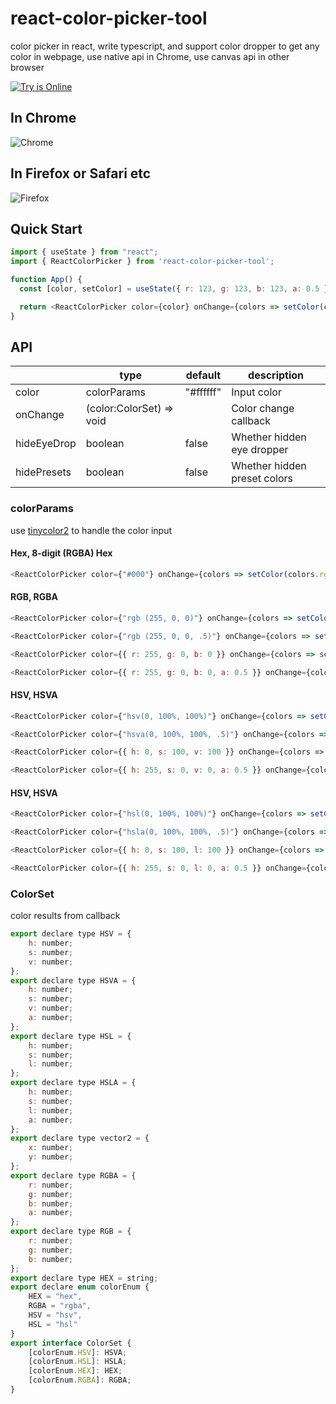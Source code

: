 # react-color-picker-tool

color picker in react, write typescript, and support color dropper to get any color in webpage, use native api in Chrome, use canvas api in other browser

[![Try is Online](https://api.netlify.com/api/v1/badges/80bd8482-5f5a-4f98-abc4-e72eb5dca6b9/deploy-status)](https://app.netlify.com/sites/regal-platypus-0873a3/deploys)
## In Chrome 
![Chrome](https://cdn.staticaly.com/gh/leewhui/image-store@master/myimages/react-color-pane-chrome.5kj04ajpuic0.gif)

## In Firefox or Safari etc
![Firefox](https://cdn.staticaly.com/gh/leewhui/image-store@master/myimages/react-color-pane-firefox.nynqqmkx3s0.gif)

## Quick Start

```javascript
import { useState } from "react";
import { ReactColorPicker } from 'react-color-picker-tool';

function App() {
  const [color, setColor] = useState({ r: 123, g: 123, b: 123, a: 0.5 });

  return <ReactColorPicker color={color} onChange={colors => setColor(colors.rgba)}></ReactColorPicker>
}
```

## API
|             | type                     | default   | description                  |
|-------------|--------------------------|-----------|------------------------------|
| color       | colorParams               | "#ffffff" | Input color                  |
| onChange    | (color:ColorSet) => void |           | Color change callback        |
| hideEyeDrop | boolean                  | false     | Whether hidden eye dropper   |
| hidePresets | boolean                  | false     | Whether hidden preset colors |

### colorParams
use [tinycolor2](https://github.com/bgrins/TinyColor) to handle the color input

#### Hex, 8-digit (RGBA) Hex
```javascript
<ReactColorPicker color={"#000"} onChange={colors => setColor(colors.rgba)}></ReactColorPicker>
```

#### RGB, RGBA
```javascript
<ReactColorPicker color={"rgb (255, 0, 0)"} onChange={colors => setColor(colors.rgba)}></ReactColorPicker>

<ReactColorPicker color={"rgb (255, 0, 0, .5)"} onChange={colors => setColor(colors.rgba)}></ReactColorPicker>

<ReactColorPicker color={{ r: 255, g: 0, b: 0 }} onChange={colors => setColor(colors.rgba)}></ReactColorPicker>

<ReactColorPicker color={{ r: 255, g: 0, b: 0, a: 0.5 }} onChange={colors => setColor(colors.rgba)}></ReactColorPicker>
```

#### HSV, HSVA
```javascript
<ReactColorPicker color={"hsv(0, 100%, 100%)"} onChange={colors => setColor(colors.rgba)}></ReactColorPicker>

<ReactColorPicker color={"hsva(0, 100%, 100%, .5)"} onChange={colors => setColor(colors.rgba)}></ReactColorPicker>

<ReactColorPicker color={{ h: 0, s: 100, v: 100 }} onChange={colors => setColor(colors.rgba)}></ReactColorPicker>

<ReactColorPicker color={{ h: 255, s: 0, v: 0, a: 0.5 }} onChange={colors => setColor(colors.rgba)}></ReactColorPicker>
```

#### HSV, HSVA
```javascript
<ReactColorPicker color={"hsl(0, 100%, 100%)"} onChange={colors => setColor(colors.rgba)}></ReactColorPicker>

<ReactColorPicker color={"hsla(0, 100%, 100%, .5)"} onChange={colors => setColor(colors.rgba)}></ReactColorPicker>

<ReactColorPicker color={{ h: 0, s: 100, l: 100 }} onChange={colors => setColor(colors.rgba)}></ReactColorPicker>

<ReactColorPicker color={{ h: 255, s: 0, l: 0, a: 0.5 }} onChange={colors => setColor(colors.rgba)}></ReactColorPicker>
```

### ColorSet
color results from callback
```javascript
export declare type HSV = {
    h: number;
    s: number;
    v: number;
};
export declare type HSVA = {
    h: number;
    s: number;
    v: number;
    a: number;
};
export declare type HSL = {
    h: number;
    s: number;
    l: number;
};
export declare type HSLA = {
    h: number;
    s: number;
    l: number;
    a: number;
};
export declare type vector2 = {
    x: number;
    y: number;
};
export declare type RGBA = {
    r: number;
    g: number;
    b: number;
    a: number;
};
export declare type RGB = {
    r: number;
    g: number;
    b: number;
};
export declare type HEX = string;
export declare enum colorEnum {
    HEX = "hex",
    RGBA = "rgba",
    HSV = "hsv",
    HSL = "hsl"
}
export interface ColorSet {
    [colorEnum.HSV]: HSVA;
    [colorEnum.HSL]: HSLA;
    [colorEnum.HEX]: HEX;
    [colorEnum.RGBA]: RGBA;
}
```
